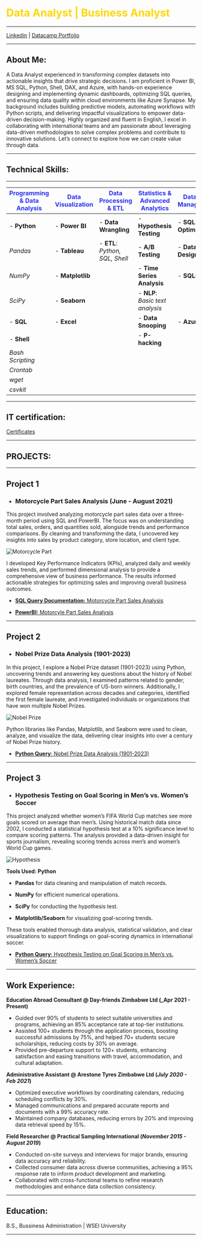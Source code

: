 # <span style="color: #FFD700;"><strong>Data Analyst | Business Analyst</strong></span>
---

[Linkedin](https://linkedin.com/in/adewole-oyediran-6204a2263)    |     [Datacamp Portfolio](https://www.datacamp.com/portfolio/bensha2019)

---
## About Me:
A Data Analyst experienced in transforming complex datasets into actionable insights that drive strategic decisions. I am proficient in Power BI, MS SQL, Python, Shell, DAX, and Azure, with hands-on experience designing and implementing dynamic dashboards, optimizing SQL queries, and ensuring data quality within cloud environments like Azure Synapse. My background includes building predictive models, automating workflows with Python scripts, and delivering impactful visualizations to empower data-driven decision-making. Highly organized and fluent in English, I excel in collaborating with international teams and am passionate about leveraging data-driven methodologies to solve complex problems and contribute to innovative solutions. Let’s connect to explore how we can create value through data.

---

## Technical Skills:
---

| <span style="color: #2A30F1;">Programming & Data Analysis</span> | <span style="color: #2A30F1;">Data Visualization</span> | <span style="color: #2A30F1;">Data Processing & ETL</span> | <span style="color: #2A30F1;">Statistics & Advanced Analytics</span> | <span style="color: #2A30F1;">Database Management</span> |
|---------------------------------------|---------------------------------------|------------------------------------------|--------------------------------------------|---------------------------------------|
| - **Python**                          | - **Power BI**                        | - **Data Wrangling**                     | - **Hypothesis Testing**                   | - **SQL Optimization**                |
|    *Pandas*                           |   - **Tableau**                       |   - **ETL**: *Python, SQL, Shell*        | - **A/B Testing**                         | - **Database Design**                 |
|    *NumPy*                            |   - **Matplotlib**                    |                                          | - **Time Series Analysis**                | - **SQLite**                          |
|    *SciPy*                            |   - **Seaborn**                       |                                          | - **NLP**: *Basic text analysis*          |                                       |
| - **SQL**                             | - **Excel**                           |                                          | - **Data Snooping**                       | - **Azure**                           |
| - **Shell**                           |                                       |                                          | - **P-hacking**                           |                                       |
|    *Bash Scripting*                   |                                       |                                          |                                            |                                       |
|    *Crontab*                          |                                       |                                          |                                            |                                       |
|    *wget*                             |                                       |                                          |                                            |                                       |
|    *csvkit*                           |                                       |                                          |                                            |                                       |

---
## IT certification:

[Certificates](https://www.linkedin.com/in/adewole-oyediran-6204a2263/details/certifications/)

---

## PROJECTS:
---

## Project 1

- ### Motorcycle Part Sales Analysis (June - August 2021)

This project involved analyzing motorcycle part sales data over a three-month period using SQL and PowerBI. The focus was on understanding total sales, orders, and quantities sold, alongside trends and performance comparisons. By cleaning and transforming the data, I uncovered key insights into sales by product category, store location, and client type.

 ![Motorcycle Part](assest/PowerBI_pro.jpg)

 
I developed Key Performance Indicators (KPIs), analyzed daily and weekly sales trends, and performed dimensional analysis to provide a comprehensive view of business performance. The results informed actionable strategies for optimizing sales and improving overall business outcomes.

- [**SQL Query Documentation:** Motorcycle Part Sales Analysis](https://github.com/Bensha93/portfolio/blob/main/SQL%20Query%20Documentation_%20Motorcycle%20_Part%20Sales%20Analysis.pdf)

- [**PowerBI:** Motorcyle Part Sales Analysis](https://github.com/Bensha93/portfolio/blob/main/Motorcycle_Part_Sales_PowerBI.pbix)



---

  

## Project 2
- ### Nobel Prize Data Analysis (1901-2023)

In this project, I explore a Nobel Prize dataset (1901-2023) using Python, uncovering trends and answering key questions about the history of Nobel laureates. Through data analysis, I examined patterns related to gender, birth countries, and the prevalence of US-born winners. Additionally, I explored female representation across decades and categories, identified the first female laureate, and investigated individuals or organizations that have won multiple Nobel Prizes.

![Nobel Prize](assest/python-line.png)

Python libraries like Pandas, Matplotlib, and Seaborn were used to clean, analyze, and visualize the data, delivering clear insights into over a century of Nobel Prize history.

- [**Python Query**: Nobel Prize Data Analysis (1901-2023)](https://colab.research.google.com/drive/1ozfvYIuKwlSgOk17p67s0dVEzfj8N2XZ?usp=sharing)


---


## Project 3
- ### Hypothesis Testing on Goal Scoring in Men’s vs. Women’s Soccer

This project analyzed whether women’s FIFA World Cup matches see more goals scored on average than men’s. Using historical match data since 2002, I conducted a statistical hypothesis test at a 10% significance level to compare scoring patterns. The analysis provided a data-driven insight for sports journalism, revealing scoring trends across men’s and women’s World Cup games.

![Hypothesis](assest/soccer-pitch.jpg)

**Tools Used: Python**

- **Pandas** for data cleaning and manipulation of match records.

- **NumPy** for efficient numerical operations.

- **SciPy** for conducting the hypothesis test.

- **Matplotlib/Seaborn** for visualizing goal-scoring trends.

These tools enabled thorough data analysis, statistical validation, and clear visualizations to support findings on goal-scoring dynamics in international soccer.

- [**Python Query**: Hypothesis Testing on Goal Scoring in Men’s vs. Women’s Soccer](https://colab.research.google.com/drive/18rZZ1Gc0bDx60Cs0WgiEfbEDW8PPB8qp?usp=sharing)

--- 

## Work Experience:
**Education Abroad Consultant @ Day-friends Zimbabwe Ltd (_Apr 2021 - Present)**
- Guided over 90% of students to select suitable universities and programs, achieving an 85% acceptance rate at top-tier institutions.  
- Assisted 100+ students through the application process, boosting successful admissions by 75%, and helped 70+ students secure scholarships, reducing costs by 30% on average.  
- Provided pre-departure support to 120+ students, enhancing satisfaction and easing transitions with travel, accommodation, and cultural adaptation.

**Administrative Assistant @ Arestone Tyres Zimbabwe Ltd (_July 2020 - Feb 2021_)**
- Optimized executive workflows by coordinating calendars, reducing scheduling conflicts by 30%.  
- Managed communications and prepared accurate reports and documents with a 99% accuracy rate.  
- Maintained company databases, reducing errors by 20% and improving data retrieval speed by 15%.  

**Field Researcher @ Practical Sampling International (_November 2015 - August 2019_)**
- Conducted on-site surveys and interviews for major brands, ensuring data accuracy and reliability.  
- Collected consumer data across diverse communities, achieving a 95% response rate to inform product development and marketing.  
- Collaborated with cross-functional teams to refine research methodologies and enhance data collection consistency.  

---

## Education:

B.S., Bussiness Administration | WSEI University

---
